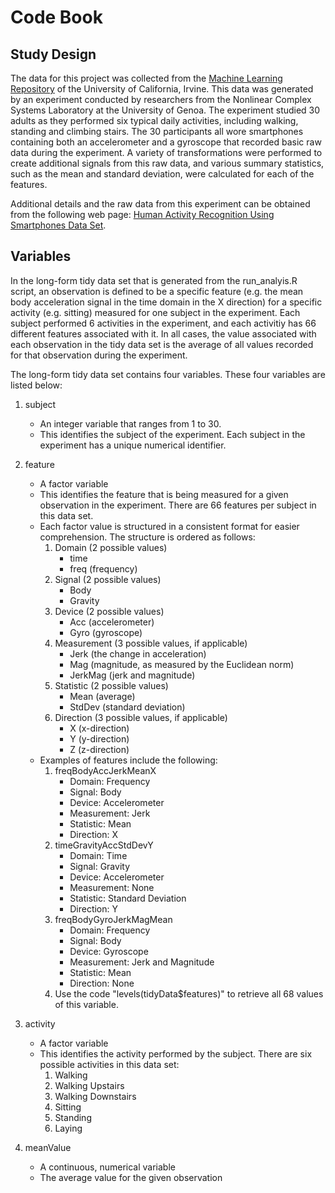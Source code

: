 Code Book
=========

Study Design
------------

The data for this project was collected from the [Machine Learning Repository](http://archive.ics.uci.edu/ml/index.html) of the University of California, Irvine. This data was generated by an experiment conducted by researchers from the Nonlinear Complex Systems Laboratory at the University of Genoa. The experiment studied 30 adults as they performed six typical daily activities, including walking, standing and climbing stairs. The 30 participants all wore smartphones containing both an accelerometer and a gyroscope that recorded basic raw data during the experiment. A variety of transformations were performed to create additional signals from this raw data, and various summary statistics, such as the mean and standard deviation, were calculated for each of the features.

Additional details and the raw data from this experiment can be obtained from the following web page: [Human Activity Recognition Using Smartphones Data Set](http://archive.ics.uci.edu/ml/datasets/Human+Activity+Recognition+Using+Smartphones).

Variables
---------

In the long-form tidy data set that is generated from the run_analyis.R script, an observation is defined to be a specific feature (e.g. the mean body acceleration signal in the time domain in the X direction) for a specific activity (e.g. sitting) measured for one subject in the experiment. Each subject performed 6 activities in the experiment, and each activitiy has 66 different features associated with it. In all cases, the value associated with each observation in the tidy data set is the average of all values recorded for that observation during the experiment.

The long-form tidy data set contains four variables. These four variables are listed below:

1. subject

	- An integer variable that ranges from 1 to 30.
	- This identifies the subject of the experiment. Each subject in the experiment has a unique numerical identifier.

2. feature
	- A factor variable
	- This identifies the feature that is being measured for a given observation in the experiment. There are 66 features per subject in this data set.
	- Each factor value is structured in a consistent format for easier comprehension. The structure is ordered as follows:
		1. Domain (2 possible values)
			- time
			- freq (frequency)
		2. Signal (2 possible values)
			- Body
			- Gravity
		3. Device (2 possible values)
			- Acc (accelerometer)
			- Gyro (gyroscope)
		4. Measurement (3 possible values, if applicable)
			- Jerk (the change in acceleration)
			- Mag (magnitude, as measured by the Euclidean norm)
			- JerkMag (jerk and magnitude)
		5. Statistic (2 possible values)
			- Mean (average)
			- StdDev (standard deviation)
		6. Direction (3 possible values, if applicable)
			- X (x-direction)
			- Y (y-direction)
			- Z (z-direction)
	- Examples of features include the following:
		1. freqBodyAccJerkMeanX
			- Domain: Frequency
			- Signal: Body
			- Device: Accelerometer
			- Measurement: Jerk
			- Statistic: Mean
			- Direction: X
		2. timeGravityAccStdDevY
			- Domain: Time
			- Signal: Gravity
			- Device: Accelerometer
			- Measurement: None
			- Statistic: Standard Deviation
			- Direction: Y
		3. freqBodyGyroJerkMagMean
			- Domain: Frequency
			- Signal: Body
			- Device: Gyroscope
			- Measurement: Jerk and Magnitude
			- Statistic: Mean
			- Direction: None
		4. Use the code "levels(tidyData$features)" to retrieve all 68 values of this variable.

3. activity
	- A factor variable
	- This identifies the activity performed by the subject. There are six possible activities in this data set:
		1. Walking
		2. Walking Upstairs
		3. Walking Downstairs
		4. Sitting
		5. Standing
		6. Laying

4. meanValue
	- A continuous, numerical variable
	- The average value for the given observation